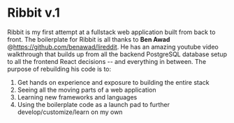 # Ribbit v.1

Ribbit is my first attempt at a fullstack web application built from back to front. The boilerplate for Ribbit is all thanks to **Ben Awad** @https://github.com/benawad/lireddit. He has an amazing youtube video walkthrough that builds up from all the backend PostgreSQL database setup to all the frontend React decisions -- and everything in between. The purpose of rebuilding his code is to:
1. Get hands on experience and exposure to building the entire stack
1. Seeing all the moving parts of a web application
1. Learning new frameworks and languages
1. Using the boilerplate code as a launch pad to further develop/customize/learn on my own
